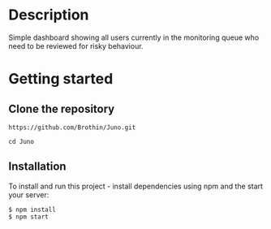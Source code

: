 # Description
Simple dashboard showing all users currently in the monitoring queue who need to be reviewed for risky behaviour.

# Getting started

## Clone the repository
```
https://github.com/Brothin/Juno.git
```
```
cd Juno
```

## Installation
To install and run this project - install dependencies using npm and the start your server:
```
$ npm install
$ npm start
```
